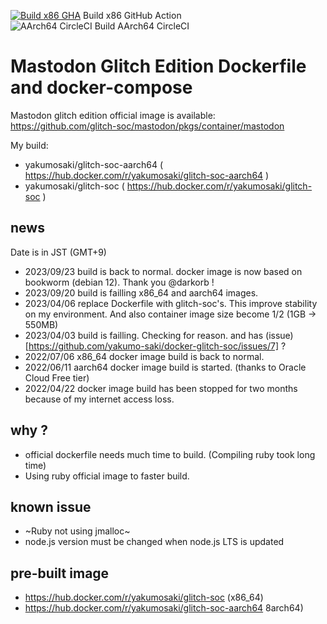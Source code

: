 [![Build x86 GHA](https://github.com/yakumo-saki/docker-glitch-soc/actions/workflows/image-build.yml/badge.svg)](https://github.com/yakumo-saki/docker-glitch-soc/actions/workflows/image-build.yml) Build x86 GitHub Action  
![AArch64 CircleCI](https://circleci.com/gh/yakumo-saki/docker-glitch-soc.svg?style=shield) Build AArch64 CircleCI  


# Mastodon Glitch Edition Dockerfile and docker-compose

Mastodon glitch edition official image is available:  
https://github.com/glitch-soc/mastodon/pkgs/container/mastodon

My build:

* yakumosaki/glitch-soc-aarch64 ( https://hub.docker.com/r/yakumosaki/glitch-soc-aarch64 )
* yakumosaki/glitch-soc ( https://hub.docker.com/r/yakumosaki/glitch-soc )

## news

Date is in JST (GMT+9)

* 2023/09/23 build is back to normal. docker image is now based on bookworm (debian 12). Thank you @darkorb !
* 2023/09/20 build is failling x86_64 and aarch64 images.
* 2023/04/06 replace Dockerfile with glitch-soc's. This improve stability on my environment. And also container image size become 1/2 (1GB -> 550MB)
* 2023/04/03 build is failling. Checking for reason. and has (issue)[https://github.com/yakumo-saki/docker-glitch-soc/issues/7] ?
* 2022/07/06 x86_64 docker image build is back to normal.
* 2022/06/11 aarch64 docker image build is started. (thanks to Oracle Cloud Free tier)
* 2022/04/22 docker image build has been stopped for two months because of my internet access loss.

## why ?

* official dockerfile needs much time to build. (Compiling ruby took long time)
* Using ruby official image to faster build.

## known issue

* ~Ruby not using jmalloc~
* node.js version must be changed when node.js LTS is updated

## pre-built image 

* https://hub.docker.com/r/yakumosaki/glitch-soc  (x86_64)
* https://hub.docker.com/r/yakumosaki/glitch-soc-aarch64 8arch64)
